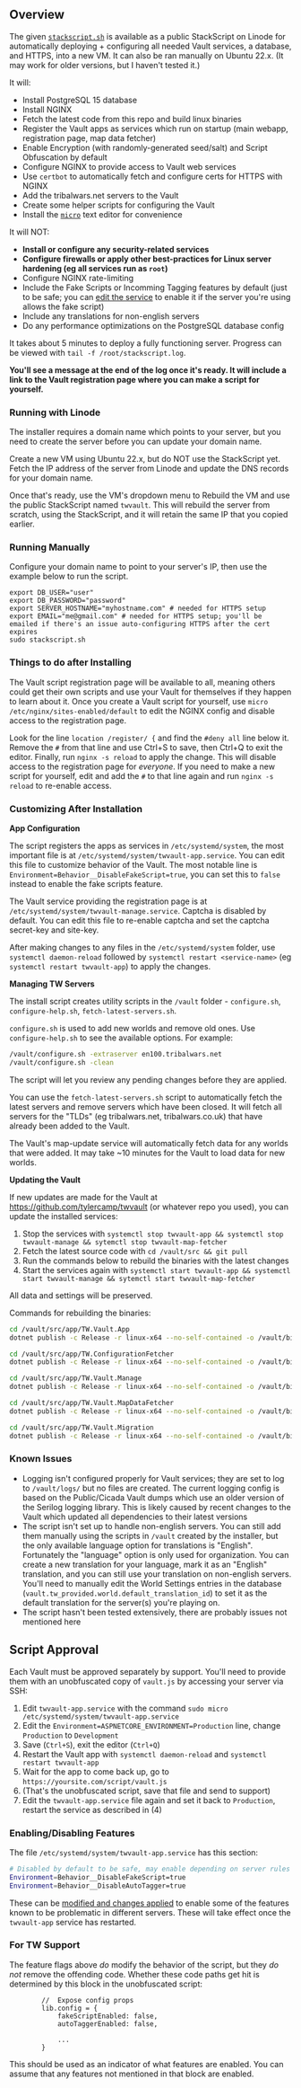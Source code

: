 ## Overview

The given [`stackscript.sh`](./stackscript.sh) is available as a public StackScript on Linode for automatically deploying + configuring all needed Vault services, a database, and HTTPS, into a new VM. It can also be ran manually on Ubuntu 22.x. (It may work for older versions, but I haven't tested it.)

It will:

- Install PostgreSQL 15 database
- Install NGINX
- Fetch the latest code from this repo and build linux binaries
- Register the Vault apps as services which run on startup (main webapp, registration page, map data fetcher)
- Enable Encryption (with randomly-generated seed/salt) and Script Obfuscation by default
- Configure NGINX to provide access to Vault web services
- Use `certbot` to automatically fetch and configure certs for HTTPS with NGINX
- Add the tribalwars.net servers to the Vault
- Create some helper scripts for configuring the Vault
- Install the [`micro`](https://micro-editor.github.io/) text editor for convenience

It will NOT:

- **Install or configure any security-related services**
- **Configure firewalls or apply other best-practices for Linux server hardening (eg all services run as `root`)**
- Configure NGINX rate-limiting
- Include the Fake Scripts or Incomming Tagging features by default (just to be safe; you can [edit the service](#customizing-after-installation) to enable it if the server you're using allows the fake script)
- Include any translations for non-english servers
- Do any performance optimizations on the PostgreSQL database config

It takes about 5 minutes to deploy a fully functioning server. Progress can be viewed with `tail -f /root/stackscript.log`.

**You'll see a message at the end of the log once it's ready. It will include a link to the Vault registration page where you can make a script for yourself.**

### Running with Linode

The installer requires a domain name which points to your server, but you need to create the server before you can update your domain name.

Create a new VM using Ubuntu 22.x, but do NOT use the StackScript yet. Fetch the IP address of the server from Linode and update the DNS records for your domain name.

Once that's ready, use the VM's dropdown menu to Rebuild the VM and use the public StackScript named `twvault`. This will rebuild the server from scratch, using the StackScript, and it will retain the same IP that you copied earlier.

### Running Manually

Configure your domain name to point to your server's IP, then use the example below to run the script.

```
export DB_USER="user"
export DB_PASSWORD="password"
export SERVER_HOSTNAME="myhostname.com" # needed for HTTPS setup
export EMAIL="me@gmail.com" # needed for HTTPS setup; you'll be emailed if there's an issue auto-configuring HTTPS after the cert expires
sudo stackscript.sh
```

### Things to do after Installing

The Vault script registration page will be available to all, meaning others could get their own scripts and use your Vault for themselves if they happen to learn about it. Once you create a Vault script for yourself, use `micro /etc/nginx/sites-enabled/default` to edit the NGINX config and disable access to the registration page.

Look for the line `location /register/ {` and find the `#deny all` line below it. Remove the `#` from that line and use Ctrl+S to save, then Ctrl+Q to exit the editor. Finally, run `nginx -s reload` to apply the change. This will disable access to the registration page for _everyone_. If you need to make a new script for yourself, edit and add the `#` to that line again and run `nginx -s reload` to re-enable access.

### Customizing After Installation

**App Configuration**

The script registers the apps as services in `/etc/systemd/system`, the most important file is at `/etc/systemd/system/twvault-app.service`. You can edit this file to customize behavior of the Vault. The most notable line is `Environment=Behavior__DisableFakeScript=true`, you can set this to `false` instead to enable the fake scripts feature.

The Vault service providing the registration page is at `/etc/systemd/system/twvault-manage.service`. Captcha is disabled by default. You can edit this file to re-enable captcha and set the captcha secret-key and site-key.

After making changes to any files in the `/etc/systemd/system` folder, use `systemctl daemon-reload` followed by `systemctl restart <service-name>` (eg `systemctl restart twvault-app`) to apply the changes.

**Managing TW Servers**

The install script creates utility scripts in the `/vault` folder - `configure.sh`, `configure-help.sh`, `fetch-latest-servers.sh`.

`configure.sh` is used to add new worlds and remove old ones. Use `configure-help.sh` to see the available options. For example:

```bash
/vault/configure.sh -extraserver en100.tribalwars.net
/vault/configure.sh -clean
```

The script will let you review any pending changes before they are applied.

You can use the `fetch-latest-servers.sh` script to automatically fetch the latest servers and remove servers which have been closed. It will fetch all servers for the "TLDs" (eg tribalwars.net, tribalwars.co.uk) that have already been added to the Vault.

The Vault's map-update service will automatically fetch data for any worlds that were added. It may take ~10 minutes for the Vault to load data for new worlds.

**Updating the Vault**

If new updates are made for the Vault at https://github.com/tylercamp/twvault (or whatever repo you used), you can update the installed services:

1. Stop the services with `systemctl stop twvault-app && systemctl stop twvault-manage && sytemctl stop twvault-map-fetcher`
2. Fetch the latest source code with `cd /vault/src && git pull`
3. Run the commands below to rebuild the binaries with the latest changes
4. Start the services again with `systemctl start twvault-app && systemctl start twvault-manage && sytemctl start twvault-map-fetcher`

All data and settings will be preserved.

Commands for rebuilding the binaries:

```bash
cd /vault/src/app/TW.Vault.App
dotnet publish -c Release -r linux-x64 --no-self-contained -o /vault/bin/webapp

cd /vault/src/app/TW.ConfigurationFetcher
dotnet publish -c Release -r linux-x64 --no-self-contained -o /vault/bin/tools

cd /vault/src/app/TW.Vault.Manage
dotnet publish -c Release -r linux-x64 --no-self-contained -o /vault/bin/manage

cd /vault/src/app/TW.Vault.MapDataFetcher
dotnet publish -c Release -r linux-x64 --no-self-contained -o /vault/bin/update

cd /vault/src/app/TW.Vault.Migration
dotnet publish -c Release -r linux-x64 --no-self-contained -o /vault/bin/init
```

### Known Issues

- Logging isn't configured properly for Vault services; they are set to log to `/vault/logs/` but no files are created. The current logging config is based on the Public/Cicada Vault dumps which use an older version of the Serilog logging library. This is likely caused by recent changes to the Vault which updated all dependencies to their latest versions
- The script isn't set up to handle non-english servers. You can still add them manually using the scripts in `/vault` created by the installer, but the only available language option for translations is "English". Fortunately the "language" option is only used for organization. You can create a new translation for your language, mark it as an "English" translation, and you can still use your translation on non-english servers. You'll need to manually edit the World Settings entries in the database (`vault.tw_provided.world.default_translation_id`) to set it as the default translation for the server(s) you're playing on.
- The script hasn't been tested extensively, there are probably issues not mentioned here

## Script Approval

Each Vault must be approved separately by support. You'll need to provide them with an unobfuscated copy of `vault.js` by accessing your server via SSH:

1. Edit `twvault-app.service` with the command `sudo micro /etc/systemd/system/twvault-app.service`
2. Edit the `Environment=ASPNETCORE_ENVIRONMENT=Production` line, change `Production` to `Development`
3. Save (`Ctrl+S`), exit the editor (`Ctrl+Q`)
4. Restart the Vault app with `systemctl daemon-reload` and `systemctl restart twvault-app`
5. Wait for the app to come back up, go to `https://yoursite.com/script/vault.js`
6. (That's the unobfuscated script, save that file and send to support)
7. Edit the `twvault-app.service` file again and set it back to `Production`, restart the service as described in (4)

### Enabling/Disabling Features

The file `/etc/systemd/system/twvault-app.service` has this section:

```bash
# Disabled by default to be safe, may enable depending on server rules
Environment=Behavior__DisableFakeScript=true
Environment=Behavior__DisableAutoTagger=true
```

These can be [modified and changes applied](#customizing-after-installation) to enable some of the features known to be problematic in different servers. These will take effect once the `twvault-app` service has restarted.

### For TW Support

The feature flags above _do_ modify the behavior of the script, but they _do not_ remove the offending code. Whether these code paths get hit is determined by this block in the unobfuscated script:

```
        //  Expose config props
        lib.config = {
            fakeScriptEnabled: false,
            autoTaggerEnabled: false,

            ...
        }
```

This should be used as an indicator of what features are enabled. You can assume that any features not mentioned in that block are enabled.